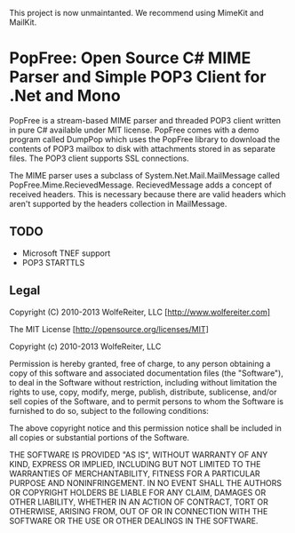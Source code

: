 This project is now unmaintanted. We recommend using MimeKit and MailKit.

PopFree: Open Source C# MIME Parser and Simple POP3 Client for .Net and Mono
============================================================================

PopFree is a stream-based MIME parser and threaded POP3 client written in pure C# available under MIT license. PopFree comes with a demo program called DumpPop which uses the PopFree library to download the contents of POP3 mailbox to disk with attachments stored in as separate files. The POP3 client supports SSL connections.

The MIME parser uses a subclass of System.Net.Mail.MailMessage called PopFree.Mime.RecievedMessage. RecievedMessage adds a concept of received headers. This is necessary because there are valid headers which aren't supported by the headers collection in MailMessage.

TODO
-----
- Microsoft TNEF support
- POP3 STARTTLS

Legal
-----
Copyright (C) 2010-2013 WolfeReiter, LLC [http://www.wolfereiter.com]

The MIT License [http://opensource.org/licenses/MIT]

Copyright (c) 2010-2013 WolfeReiter, LLC

Permission is hereby granted, free of charge, to any person obtaining a copy
of this software and associated documentation files (the "Software"), to deal
in the Software without restriction, including without limitation the rights
to use, copy, modify, merge, publish, distribute, sublicense, and/or sell
copies of the Software, and to permit persons to whom the Software is
furnished to do so, subject to the following conditions:

The above copyright notice and this permission notice shall be included in
all copies or substantial portions of the Software.

THE SOFTWARE IS PROVIDED "AS IS", WITHOUT WARRANTY OF ANY KIND, EXPRESS OR
IMPLIED, INCLUDING BUT NOT LIMITED TO THE WARRANTIES OF MERCHANTABILITY,
FITNESS FOR A PARTICULAR PURPOSE AND NONINFRINGEMENT. IN NO EVENT SHALL THE
AUTHORS OR COPYRIGHT HOLDERS BE LIABLE FOR ANY CLAIM, DAMAGES OR OTHER
LIABILITY, WHETHER IN AN ACTION OF CONTRACT, TORT OR OTHERWISE, ARISING FROM,
OUT OF OR IN CONNECTION WITH THE SOFTWARE OR THE USE OR OTHER DEALINGS IN
THE SOFTWARE.
